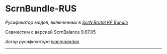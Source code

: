 # ScrnBundle-RUS

*Русификатор модов, включенных в [ScrN Brutal KF Bundle](https://steamcommunity.com/groups/ScrNBalance/discussions/2/483368526570475472/)*

Совместим с версией ScrnBalance 9.67.05

*Автор русификатора [ivanmagadan](https://steamcommunity.com/id/ivanmagadan/)*

---

